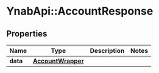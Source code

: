 # YnabApi::AccountResponse

## Properties
Name | Type | Description | Notes
------------ | ------------- | ------------- | -------------
**data** | [**AccountWrapper**](AccountWrapper.md) |  | 


